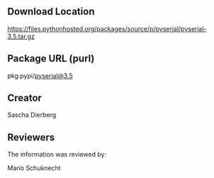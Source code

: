 ## Download Location

https://files.pythonhosted.org/packages/source/p/pyserial/pyserial-3.5.tar.gz

## Package URL (purl)

pkg:pypi/pyserial@3.5

## Creator

Sascha Dierberg

## Reviewers

The information was reviewed by:

Mario Schuknecht
